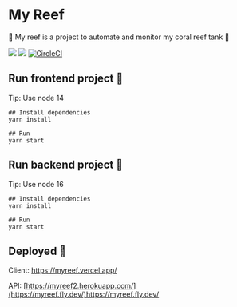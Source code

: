 # My Reef
🐚 My reef is a project to automate and monitor my coral reef tank 🐬

<a href="https://codeclimate.com/github/IuryNogueira/myreef/maintainability"><img src="https://api.codeclimate.com/v1/badges/fea1b960248d65e3407a/maintainability" /></a>
<a href="https://codeclimate.com/github/IuryNogueira/myreef/test_coverage"><img src="https://api.codeclimate.com/v1/badges/fea1b960248d65e3407a/test_coverage" /></a>
[![CircleCI](https://circleci.com/gh/iurynogueira/myreef/tree/main.svg?style=svg)](https://circleci.com/gh/IuryNogueira/myreef/tree/main)


## Run frontend project 👷

Tip: Use node 14

```
## Install dependencies
yarn install

## Run
yarn start
```

## Run backend project 👷

Tip: Use node 16

```
## Install dependencies
yarn install

## Run
yarn start
```

## Deployed 🚀

Client:
https://myreef.vercel.app/

API:
[https://myreef2.herokuapp.com/](https://myreef.fly.dev/)https://myreef.fly.dev/
